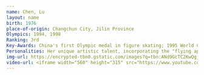 ```yaml
---
name: Chen, Lu
layout: name
birth: 1976
place-of-origin: Changchun City, Jilin Province
Olympics: 1994, 1998
Ranking: 3rd
Key-Awards: China's first Olympic medal in figure skating; 1995 World Champion in figure skating and the first Chinese World Champion in figure skating; Champion of the 10th Chinese Figure Skating Championships
Personalities: Her unique artistic talent, incorporating the "flying apsaras" shape from the Dunhuang frescoes into the figure skating gestures, presented the world with an oriental flavour and won the approval of the judges and the audience. She is also known as the "Butterfly on Ice" after her successful performance of "The Butterfly Lovers".
img-url: https://encrypted-tbn0.gstatic.com/images?q=tbn:ANd9GcTC2KwQgjRnsezPZaDBquOHjXI1hd8goJ8PekRyV4Ub9W2ESGQp&s
video-url: <iframe width="560" height="315" src="https://www.youtube.com/embed/ARd8UsQj_Ag" title="YouTube video player" frameborder="0" allow="accelerometer; autoplay; clipboard-write; encrypted-media; gyroscope; picture-in-picture" allowfullscreen></iframe>
---
```

